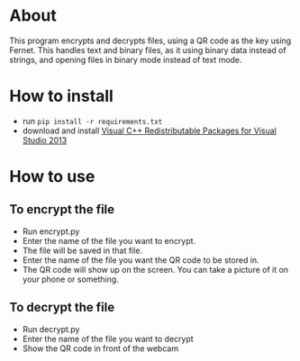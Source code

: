 # About
This program encrypts and decrypts files, using a QR code as the key using Fernet. This handles text and binary files, as it using binary data instead of strings, and opening files in binary mode instead of text mode.
# How to install
- run `pip install -r requirements.txt`
- download and install [Visual C++ Redistributable Packages for Visual Studio 2013](https://www.microsoft.com/en-us/download/details.aspx?id=40784)
# How to use
## To encrypt the file
- Run encrypt.py
- Enter the name of the file you want to encrypt.
- The file will be saved in that file.
- Enter the name of the file you want the QR code to be stored in.
- The QR code will show up on the screen. You can take a picture of it on your phone or something.
## To decrypt the file
- Run decrypt.py
- Enter the name of the file you want to decrypt
- Show the QR code in front of the webcam

